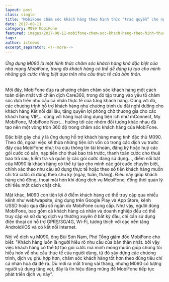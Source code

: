 ```yaml
---
layout: post
class: single
title: "MobiFone chăm sóc khách hàng theo hình thức “trao quyền” cho người dùng với dịch vụ M090"
date: 2017-08-11
category: M090 MobiFone
featured: images/2017-08-11-mobifone-cham-soc-khach-hang-theo-hinh-thuc-trao-quyen-cho-nguoi-dung-voi-dich-vu-m090.jpg
tags: 
author: ictnews
excerpt_separator: <!--more-->
---
```


###### Ứng dụng M090 là một hình thức chăm sóc khách hàng khá đặc biệt của nhà mạng MobiFone, trong đó khách hàng có thể dễ dàng tự tạo cho mình những gói cước riêng biệt dựa trên nhu cầu thực tế của bản thân. 

<!--more-->

Mới đây, MobiFone đưa ra phương châm chăm sóc khách hàng một cách toàn diện nhất với chiến dịch Care360, trong đó tập trung vào yếu tố chăm sóc dựa trên nhu cầu cá nhân thực tế của từng khách hàng. Cùng với đó, các chương trình hỗ trợ khách hàng như chương trình ưu đãi nghỉ dưỡng cho khách hàng Kết nối dài lâu, tặng quyền lợi phòng chờ thương gia cho các khách hàng VIP,… cùng với hàng loạt ứng dụng tiện ích như mConnect, My MobiFone, MobiFone Next… hướng tới các nhóm đối tượng khác nhau đã tạo nên một vòng tròn 360 độ trong chăm sóc khách hàng của MobiFone.

Đặc biệt gây chú ý là ứng dụng hỗ trợ khách hàng mang tính đặc thù M090. Theo đó, ngoài việc kế thừa những tiện ích vốn có trong các dịch vụ trước đây của MobiFone như: tra cứu thông tin tài khoản, đăng ký hoặc huỷ các gói cước có sẵn, nạp tiền cho thuê bao trả trước, thanh toán cước cho thuê bao trả sau, kiểm tra và quản lý các gói cước đang sử dụng…, điểm nổi bật của M090 là khách hàng có thể tự tạo cho mình các gói cước chuyên biệt, chính xác theo nhu cầu sử dụng thực tế hoặc theo số tiền khách hàng muốn chi trả cước  di động theo chu kỳ (ngày, tuần, tháng). Điều này giúp khách hàng chủ động, thoải mái hơn khi dùng dịch vụ MobiFone, đồng thời quản lý chi tiêu một cách chặt chẽ.

Mặt khác, M090 còn tiện lợi ở điểm khách hàng có thể truy cập qua nhiều kênh như web/wapsite, ứng dụng trên Google Play và App Store, kênh USSD hoặc qua đầu số ngắn do MobiFone cung cấp. Như vậy, người dùng MobiFone, bao gồm cả khách hàng cá nhân và doanh nghiệp đều có thể truy cập và sử dụng dịch vụ thường xuyên ở bất kỳ đâu, chỉ cần sử dụng điện thoại có hỗ trợ GPRS/3G/4G, Wi-Fi, tương thích với các nền tảng Android/iOS và có kết nối Internet.

Nói về dịch vụ M090, ông Bùi Sơn Nam, Phó Tổng giám đốc MobiFone cho biết: "Khách hàng luôn là người hiểu rõ nhu cầu của bản thân nhất. bởi vậy việc khách hàng có thể tự tạo gói cước mà mình mong muốn giúp chúng tôi hiểu hơn về nhu cầu thực tế của người dùng, từ đó xây dựng các chương trình, dịch vụ phù hợp hơn, chăm sóc khách hàng tốt hơn theo đúng tiêu chí cá nhân hoá đã đề ra. Dù mới ra mắt trong vài tháng, nhưng M090 có lượng người sử dụng tăng vọt, đây là tín hiệu đáng mừng để MobiFone tiếp tục phát triển dịch vụ này”.